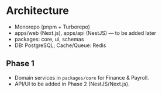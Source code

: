 # Architecture

- Monorepo (pnpm + Turborepo)
- apps/web (Next.js), apps/api (NestJS) — to be added later
- packages: core, ui, schemas
- DB: PostgreSQL; Cache/Queue: Redis


## Phase 1
- Domain services in `packages/core` for Finance & Payroll.
- API/UI to be added in Phase 2 (NestJS/Next.js).
